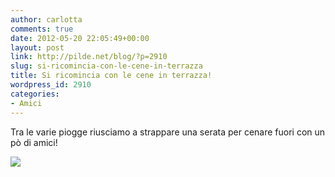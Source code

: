```yaml
---
author: carlotta
comments: true
date: 2012-05-20 22:05:49+00:00
layout: post
link: http://pilde.net/blog/?p=2910
slug: si-ricomincia-con-le-cene-in-terrazza
title: Si ricomincia con le cene in terrazza!
wordpress_id: 2910
categories:
- Amici
---
```


Tra le varie piogge riusciamo a strappare una serata per cenare fuori con un pò di amici!

![](http://pilde.net/blog/wp-content/uploads/2012/05/cena_terrazza.jpg)
